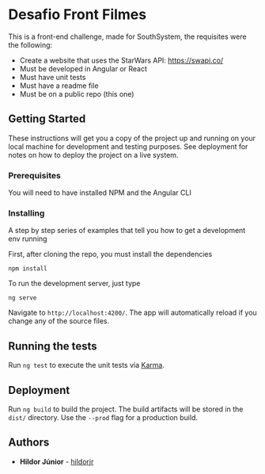 # Desafio Front Filmes

This is a front-end challenge, made for SouthSystem, the requisites were the following:
* Create a website that uses the StarWars API: https://swapi.co/
* Must be developed in Angular or React
* Must have unit tests
* Must have a readme file
* Must be on a public repo (this one)

## Getting Started

These instructions will get you a copy of the project up and running on your local machine for development and testing purposes. See deployment for notes on how to deploy the project on a live system.

### Prerequisites

You will need to have installed NPM and the Angular CLI

### Installing

A step by step series of examples that tell you how to get a development env running

First, after cloning the repo, you must install the dependencies

```
npm install
```

To run the development server, just type

```
ng serve
```

Navigate to `http://localhost:4200/`. The app will automatically reload if you change any of the source files.

## Running the tests

Run `ng test` to execute the unit tests via [Karma](https://karma-runner.github.io).

## Deployment

Run `ng build` to build the project. The build artifacts will be stored in the `dist/` directory. Use the `--prod` flag for a production build.

## Authors

* **Hildor Júnior** - [hildorjr](https://github.com/hildorjr)